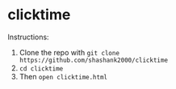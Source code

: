 # clicktime
Instructions:
1. Clone the repo with ``git clone https://github.com/shashank2000/clicktime``
2. `cd clicktime`
3. Then ``open clicktime.html``
